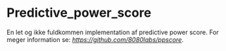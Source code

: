 # Predictive_power_score

En let og ikke fuldkommen implementation af predictive power score. For meger information se: *https://github.com/8080labs/ppscore*.
